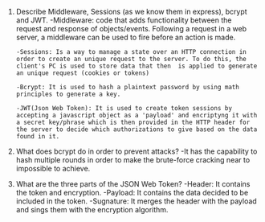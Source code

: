 <!-- Answers to the Short Answer Essay Questions go here -->

1.  Describe Middleware, Sessions (as we know them in express), bcrypt and JWT.
        -Middleware: code that adds functionality between the request and response of objects/events. Following a request in a web server, a middleware can be used to fire before an action is made.

        -Sessions: Is a way to manage a state over an HTTP connection in order to create an unique request to the server. To do this, the client's PC is used to store data that then  is applied to generate an unique request (cookies or tokens)

        -Bcrypt: It is used to hash a plaintext password by using math principles to generate a key.

        -JWT(Json Web Token): It is used to create token sessions by accepting a javascript object as a 'payload' and encriptyng it with a secret key/phrase which is then provided in the HTTP header for the server to decide which authorizations to give based on the data found in it.

2.  What does bcrypt do in order to prevent attacks?
        -It has the capability to hash multiple rounds in order to make the brute-force cracking near to impossible to achieve.

3.  What are the three parts of the JSON Web Token?
        -Header: It contains the token and encryption.
        -Payload: It contains the data decided to be included in the token.
        -Sugnature: It merges the header with the payload and sings them with the encryption algorithm.
 